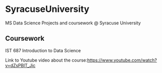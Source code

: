 # SyracuseUniversity
MS Data Science Projects and coursework @ Syracuse University 


## Coursework

IST 687 Introduction to Data Science

Link to Youtube video about the course:https://www.youtube.com/watch?v=dZsPBlT_Jic
